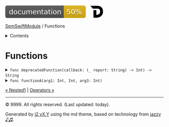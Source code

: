 <!--
Bebop simple MD theme
Copyright 2020 J2 Authors
Licensed under MIT (https://github.com/johnfairh/J2/blob/master/LICENSE)
-->
![50%](badge.svg)
[![Open in Dash](img/dash.svg)](dash-feed://https%3A%2F%2Fwww%2Egoogle%2Ecom%2F)


[SpmSwiftModule](index.md)
 / Functions


<details>
<summary>Contents</summary>


[Types](types.md?swift)

  * [ABaseClass](types/abaseclass.md?swift)


  * [ADerivedClass](types/aderivedclass.md?swift)


  * [AnEnum](types/anenum.md?swift)


  * [FirstProtocol](types/firstprotocol1.md?swift)


  * [GenericBase](types/genericbase.md?swift)


  * [Nop](types/nop.md?swift)


  * [PropertyWrapperClient](types/propertywrapperclient.md?swift)


  * [SecondProtocol](types/secondprotocol.md?swift)


  * [SpmSwiftModule](types/spmswiftmodule.md?swift)

    * [Nested1](types/spmswiftmodule/nested1.md?swift)

    * [Nested2](types/spmswiftmodule.md?swift#nested2)


  * [T](types.md?swift#t1)



Functions

  * [deprecatedFunction(callback:)](#deprecatedfunctioncallback)


  * [functionA(arg1:_:arg3:)](#functionaarg1_arg3)



[Operators](operators.md?swift)

  * [+(T, T)](operators.md?swift#t-t)



[Extensions](extensions.md?swift)

  * [Collection](extensions/collection.md?swift)


  * [String.Element](extensions/stringelement.md?swift)





</details>

# Functions

















<details>
<summary><code>func deprecatedFunction(callback: (_ report: String) -> Int) -> String</code></summary>






⚠️  Deprecated
  * iOS - deprecated since 12.0. Deprecated\!.

macOS - deprecated since 10.14. Deprecated on *macOS* too.

Deprecated.



A deprecated function






#### Declaration

``` swift
public func deprecatedFunction(callback: (_ report: String) -> Int) -> String
```




#### Parameters

`callback`: The callback




#### Return Value
A string






[Show on GitHub](https://www.bbc.co.uk//Sources/SpmSwiftModule/SpmSwiftModule.swift#L55-L57)
</details>









<details>
<summary><code>func functionA(arg1: Int, Int, arg3: Int)</code></summary>



ℹ️  Availability
  * iOS 9+
  * macOS 10.12+






ℹ️  Note
  * tvOS - unavailable. Not available on the big screen.

See [`SpmSwiftModule`](types/spmswiftmodule.md) – or [`SpmSwiftModule.ABaseClass`](types/abaseclass.md).






#### Declaration

``` swift
public func functionA(arg1: Int,
                      _ arg2: Int,
                      arg3 argMeaning: Int)
```




#### Parameters

`arg1`: Number one


`arg2`: Second


`arg3`: Third









[Show on GitHub](https://www.bbc.co.uk//Sources/SpmSwiftModule/SpmSwiftModule.swift#L43-L46)
</details>





[&laquo; Nested1](types/spmswiftmodule/nested1.md?swift) | [Operators &raquo;](operators.md?swift)


-----
&copy; 9999. All rights reserved. (Last updated: today).


Generated by [j2 vX.Y](https://github.com/johnfairh/j2)
using the md theme, based on technology from
[jazzy ♪♫](https://github.com/realm/jazzy).


